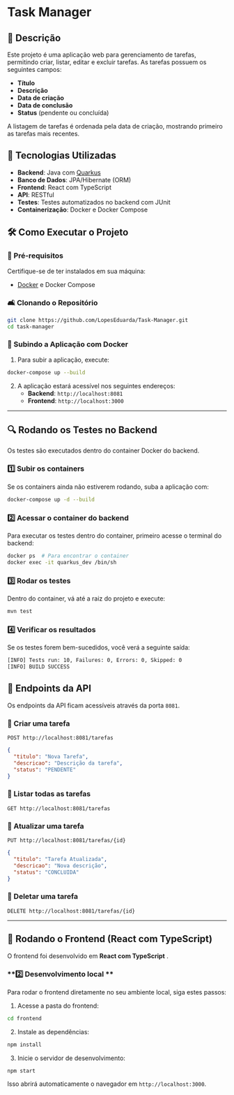 # Task Manager

## 📌 Descrição
Este projeto é uma aplicação web para gerenciamento de tarefas, permitindo criar, listar, editar e excluir tarefas. As tarefas possuem os seguintes campos:
- **Título**
- **Descrição**
- **Data de criação**
- **Data de conclusão**
- **Status** (pendente ou concluída)

A listagem de tarefas é ordenada pela data de criação, mostrando primeiro as tarefas mais recentes.

## 🚀 Tecnologias Utilizadas
- **Backend**: Java com [Quarkus](https://quarkus.io/)
- **Banco de Dados**: JPA/Hibernate (ORM)
- **Frontend**: React com TypeScript
- **API**: RESTful
- **Testes**: Testes automatizados no backend com JUnit
- **Containerização**: Docker e Docker Compose

## 🛠️ Como Executar o Projeto
### 🔧 Pré-requisitos
Certifique-se de ter instalados em sua máquina:
- [Docker](https://www.docker.com/) e Docker Compose

### 🛋️ Clonando o Repositório
```bash
git clone https://github.com/LopesEduarda/Task-Manager.git
cd task-manager
```

### 🐫 Subindo a Aplicação com Docker
1. Para subir a aplicação, execute:
```bash
docker-compose up --build
```
2. A aplicação estará acessível nos seguintes endereços:
   - **Backend**: `http://localhost:8081`
   - **Frontend**: `http://localhost:3000`

---

## 🔍 Rodando os Testes no Backend
Os testes são executados dentro do container Docker do backend.

### **1️⃣ Subir os containers**
Se os containers ainda não estiverem rodando, suba a aplicação com:
```sh
docker-compose up -d --build
```

### **2️⃣ Acessar o container do backend**
Para executar os testes dentro do container, primeiro acesse o terminal do backend:
```sh
docker ps  # Para encontrar o container
docker exec -it quarkus_dev /bin/sh
```

### **3️⃣ Rodar os testes**
Dentro do container, vá até a raiz do projeto e execute:
```sh
mvn test
```

### **4️⃣ Verificar os resultados**
Se os testes forem bem-sucedidos, você verá a seguinte saída:
```sh
[INFO] Tests run: 10, Failures: 0, Errors: 0, Skipped: 0
[INFO] BUILD SUCCESS
```



## 📌 Endpoints da API
Os endpoints da API ficam acessíveis através da porta `8081`.

### 📌 Criar uma tarefa
`POST http://localhost:8081/tarefas`
```json
{
  "titulo": "Nova Tarefa",
  "descricao": "Descrição da tarefa",
  "status": "PENDENTE"
}
```

### 📌 Listar todas as tarefas
`GET http://localhost:8081/tarefas`

### 📌 Atualizar uma tarefa
`PUT http://localhost:8081/tarefas/{id}`
```json
{
  "titulo": "Tarefa Atualizada",
  "descricao": "Nova descrição",
  "status": "CONCLUIDA"
}
```

### 📌 Deletar uma tarefa
`DELETE http://localhost:8081/tarefas/{id}`

---



## 💎 Rodando o Frontend (React com TypeScript)
O frontend foi desenvolvido em **React com TypeScript** .

### **2️⃣ Desenvolvimento local **
Para rodar o frontend diretamente no seu ambiente local, siga estes passos:

1. Acesse a pasta do frontend:
```sh
cd frontend
```
2. Instale as dependências:
```sh
npm install
```
3. Inicie o servidor de desenvolvimento:
```sh
npm start
```
Isso abrirá automaticamente o navegador em `http://localhost:3000`.





